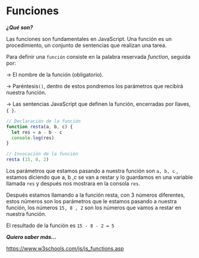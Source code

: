 # Funciones #

***¿Qué son?***

Las funciones son fundamentales en JavaScript. Una función es un procedimiento, un conjunto de sentencias que realizan una tarea.

Para definir una `función` consiste en la palabra reservada *function*, seguida por:

-> El nombre de la función (obligatorio).

->  Paréntesis`()`, dentro de estos pondremos los parámetros que recibirá nuestra función.

-> Las sentencias JavaScript que definen la función, encerradas por llaves, `{ }`.

```javascript
// Declaración de la función
function resta(a, b, c) {
  let res = a - b - c
  console.log(res)
}

// Invocación de la función
resta (15, 8, 2)
```
Los parámetros que estamos pasando a nuestra función son `a, b, c` , estamos diciendo que a, b ,c se van a restar y lo guardamos en una variable llamada `res` y después nos mostrara en la consola `res`.

Después estamos llamando a la función resta, con 3 números diferentes, estos números son los parámetros que le estamos pasando a nuestra función, los números `15, 8 , 2` son los números que vamos a restar en nuestra función.

El resultado de la función es `15 - 8 - 2 = 5`

***Quiero saber más...***

https://www.w3schools.com/js/js_functions.asp